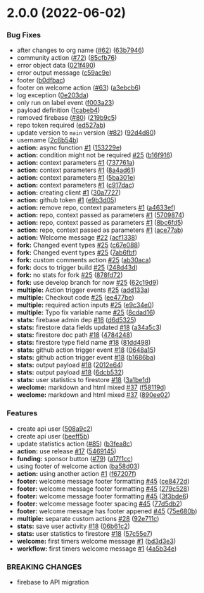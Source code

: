 # 2.0.0 (2022-06-02)


### Bug Fixes

* after changes to org name ([#62](https://github.com/EddieJaoudeCommunity/gh-action-community/issues/62)) ([63b7946](https://github.com/EddieJaoudeCommunity/gh-action-community/commit/63b7946f848fdab491ec9baffffe515dfa1824e2))
* community action ([#72](https://github.com/EddieJaoudeCommunity/gh-action-community/issues/72)) ([85cfb76](https://github.com/EddieJaoudeCommunity/gh-action-community/commit/85cfb76b8ddcdb079c5ddb9c2edeb6b61173ac8e))
* error object data ([021f490](https://github.com/EddieJaoudeCommunity/gh-action-community/commit/021f490db61a203bb961033b431a8d90fbeee1d4))
* error output message ([c59ac9e](https://github.com/EddieJaoudeCommunity/gh-action-community/commit/c59ac9ef6691ed74b6e162dda56e3317ff60c5fb))
* footer ([b0dfbac](https://github.com/EddieJaoudeCommunity/gh-action-community/commit/b0dfbac1c3b52846772089ef97c1d69f2123d992))
* footer on welcome action ([#63](https://github.com/EddieJaoudeCommunity/gh-action-community/issues/63)) ([a3ebcb6](https://github.com/EddieJaoudeCommunity/gh-action-community/commit/a3ebcb642298b9aa9615d44bc8ae2786245ae633))
* log exception ([0e203da](https://github.com/EddieJaoudeCommunity/gh-action-community/commit/0e203da76571dcff64e85c2b10a42187faae624b))
* only run on label event ([f003a23](https://github.com/EddieJaoudeCommunity/gh-action-community/commit/f003a23e89b0d69bd1e8df68fe4c34844b977263))
* payload definition ([1cabeb4](https://github.com/EddieJaoudeCommunity/gh-action-community/commit/1cabeb43415817532e09f56f4fa59f06f5543cb1))
* removed firebase ([#80](https://github.com/EddieJaoudeCommunity/gh-action-community/issues/80)) ([219b9c5](https://github.com/EddieJaoudeCommunity/gh-action-community/commit/219b9c5c2f6b7ba11b5ddeb27d8dda1881812fe7))
* repo token required ([ed527ab](https://github.com/EddieJaoudeCommunity/gh-action-community/commit/ed527ab1fade853d1b3b74c9b361faadfc77a4c0))
* update version to `main` version ([#82](https://github.com/EddieJaoudeCommunity/gh-action-community/issues/82)) ([92d4d80](https://github.com/EddieJaoudeCommunity/gh-action-community/commit/92d4d80e6e42b2dac72e7c4c5102dc8a47ab019b))
* username ([2c6b54b](https://github.com/EddieJaoudeCommunity/gh-action-community/commit/2c6b54bc969b4ce90c6c517a79eca3d5066d6fea))
* **action:** async function [#1](https://github.com/EddieJaoudeCommunity/gh-action-community/issues/1) ([153229e](https://github.com/EddieJaoudeCommunity/gh-action-community/commit/153229e11325ac6874822847445d00f4a39781f4))
* **action:** condition might not be required [#25](https://github.com/EddieJaoudeCommunity/gh-action-community/issues/25) ([b16f916](https://github.com/EddieJaoudeCommunity/gh-action-community/commit/b16f9166d64a6bd01502a30e4a995d383dd34980))
* **action:** context parameters [#1](https://github.com/EddieJaoudeCommunity/gh-action-community/issues/1) ([737761a](https://github.com/EddieJaoudeCommunity/gh-action-community/commit/737761afe6c26f9f20cfd9cbce5d64472ad9a1c4))
* **action:** context parameters [#1](https://github.com/EddieJaoudeCommunity/gh-action-community/issues/1) ([8a4ad61](https://github.com/EddieJaoudeCommunity/gh-action-community/commit/8a4ad61145716db76dc88d87ebeac2e3bc50644b))
* **action:** context parameters [#1](https://github.com/EddieJaoudeCommunity/gh-action-community/issues/1) ([5ba301e](https://github.com/EddieJaoudeCommunity/gh-action-community/commit/5ba301ec5c7d88c7d8aa892e63ae38c5e8826d79))
* **action:** context parameters [#1](https://github.com/EddieJaoudeCommunity/gh-action-community/issues/1) ([c917dac](https://github.com/EddieJaoudeCommunity/gh-action-community/commit/c917dac07cab67ceda21a66d281c238951832d2c))
* **action:** creating client [#1](https://github.com/EddieJaoudeCommunity/gh-action-community/issues/1) ([30a7727](https://github.com/EddieJaoudeCommunity/gh-action-community/commit/30a7727d515d4812b3d500bc7e62e15dba06e13b))
* **action:** github token [#1](https://github.com/EddieJaoudeCommunity/gh-action-community/issues/1) ([e9b3d05](https://github.com/EddieJaoudeCommunity/gh-action-community/commit/e9b3d05609f6dbe7546515de02613b9a7e6f8470))
* **action:** remove repo, context parameters [#1](https://github.com/EddieJaoudeCommunity/gh-action-community/issues/1) ([a4633ef](https://github.com/EddieJaoudeCommunity/gh-action-community/commit/a4633efcd4330307371369320c9c4c8bf7c0599a))
* **action:** repo, context passed as parameters [#1](https://github.com/EddieJaoudeCommunity/gh-action-community/issues/1) ([5709874](https://github.com/EddieJaoudeCommunity/gh-action-community/commit/570987464ae993a454d29f9c35b3adad4fd7b57f))
* **action:** repo, context passed as parameters [#1](https://github.com/EddieJaoudeCommunity/gh-action-community/issues/1) ([8bc6fd5](https://github.com/EddieJaoudeCommunity/gh-action-community/commit/8bc6fd5774bd4917122b9b3ac73c6232c410be13))
* **action:** repo, context passed as parameters [#1](https://github.com/EddieJaoudeCommunity/gh-action-community/issues/1) ([ace77ab](https://github.com/EddieJaoudeCommunity/gh-action-community/commit/ace77abf553fc140fc4a2938f824e797ce681013))
* **action:** Welcome message [#22](https://github.com/EddieJaoudeCommunity/gh-action-community/issues/22) ([acf1338](https://github.com/EddieJaoudeCommunity/gh-action-community/commit/acf1338719f011ce54327d21e8e385e13f8b4549))
* **fork:** Changed event types [#25](https://github.com/EddieJaoudeCommunity/gh-action-community/issues/25) ([c67e088](https://github.com/EddieJaoudeCommunity/gh-action-community/commit/c67e08809623119b37eceb0ae72a27062c39d9c7))
* **fork:** Changed event types [#25](https://github.com/EddieJaoudeCommunity/gh-action-community/issues/25) ([7ab6fbf](https://github.com/EddieJaoudeCommunity/gh-action-community/commit/7ab6fbf890b5b35b10598bec7a8402f386d156a7))
* **fork:** custom comments action [#25](https://github.com/EddieJaoudeCommunity/gh-action-community/issues/25) ([ab30aca](https://github.com/EddieJaoudeCommunity/gh-action-community/commit/ab30aca763dc089291bfcb0ba312a7453c8e319e))
* **fork:** docs to trigger build [#25](https://github.com/EddieJaoudeCommunity/gh-action-community/issues/25) ([248d43d](https://github.com/EddieJaoudeCommunity/gh-action-community/commit/248d43d1192ddae5926d47992a88ecf0a228f0d2))
* **fork:** no stats for fork [#25](https://github.com/EddieJaoudeCommunity/gh-action-community/issues/25) ([878fd72](https://github.com/EddieJaoudeCommunity/gh-action-community/commit/878fd72eba9ca63d2b3e91b08c20e8da7f769db3))
* **fork:** use develop branch for now [#25](https://github.com/EddieJaoudeCommunity/gh-action-community/issues/25) ([62c19d9](https://github.com/EddieJaoudeCommunity/gh-action-community/commit/62c19d931f21174c19b334ea7b9880a543ff1197))
* **multiple:** Action trigger events [#25](https://github.com/EddieJaoudeCommunity/gh-action-community/issues/25) ([add133a](https://github.com/EddieJaoudeCommunity/gh-action-community/commit/add133a3a0fd0242416da2b828ee453f802115d6))
* **multiple:** Checkout code [#25](https://github.com/EddieJaoudeCommunity/gh-action-community/issues/25) ([ee477be](https://github.com/EddieJaoudeCommunity/gh-action-community/commit/ee477bef6d1348f3b35b90d911536813b73c81bc))
* **multiple:** required action inputs [#25](https://github.com/EddieJaoudeCommunity/gh-action-community/issues/25) ([e9c34e0](https://github.com/EddieJaoudeCommunity/gh-action-community/commit/e9c34e0be25f6d2bde8f9413015b49de029894c1))
* **multiple:** Typo fix variable name [#25](https://github.com/EddieJaoudeCommunity/gh-action-community/issues/25) ([8cdad16](https://github.com/EddieJaoudeCommunity/gh-action-community/commit/8cdad166dbdc98852bec0a3c4df4186e5f6a0b01))
* **stats:** firebase admin dep [#18](https://github.com/EddieJaoudeCommunity/gh-action-community/issues/18) ([d6d5325](https://github.com/EddieJaoudeCommunity/gh-action-community/commit/d6d532545b6c0219b86077b8612f8df58f6695c5))
* **stats:** firestore data fields updated [#18](https://github.com/EddieJaoudeCommunity/gh-action-community/issues/18) ([a34a5c3](https://github.com/EddieJaoudeCommunity/gh-action-community/commit/a34a5c3b503ca69e2edaadb91b8822113b29f9ed))
* **stats:** firestore doc path [#18](https://github.com/EddieJaoudeCommunity/gh-action-community/issues/18) ([4784248](https://github.com/EddieJaoudeCommunity/gh-action-community/commit/4784248bf26e6538ff77167471bb1abc67fa03d3))
* **stats:** firestore type field name [#18](https://github.com/EddieJaoudeCommunity/gh-action-community/issues/18) ([81dd498](https://github.com/EddieJaoudeCommunity/gh-action-community/commit/81dd4989a1715f421db680b550c0843f29f8629b))
* **stats:** github action trigger event [#18](https://github.com/EddieJaoudeCommunity/gh-action-community/issues/18) ([0648a15](https://github.com/EddieJaoudeCommunity/gh-action-community/commit/0648a154d2b6a0672040c6e6f7e4b63ae8f42474))
* **stats:** github action trigger event [#18](https://github.com/EddieJaoudeCommunity/gh-action-community/issues/18) ([b1686ba](https://github.com/EddieJaoudeCommunity/gh-action-community/commit/b1686ba580d9381f7697e9982ea9b556c1e645c4))
* **stats:** output payload [#18](https://github.com/EddieJaoudeCommunity/gh-action-community/issues/18) ([2012e64](https://github.com/EddieJaoudeCommunity/gh-action-community/commit/2012e640e3990f5f352078a0efa72023814ef3f9))
* **stats:** output payload [#18](https://github.com/EddieJaoudeCommunity/gh-action-community/issues/18) ([6dcb532](https://github.com/EddieJaoudeCommunity/gh-action-community/commit/6dcb532ac1aa8e90d3e97b5e5ccc922617c258dc))
* **stats:** user statistics to firestore [#18](https://github.com/EddieJaoudeCommunity/gh-action-community/issues/18) ([3a1be1d](https://github.com/EddieJaoudeCommunity/gh-action-community/commit/3a1be1dc2d3a737e477851eabf31b5994a14af3d))
* **weclome:** markdown and html mixed [#37](https://github.com/EddieJaoudeCommunity/gh-action-community/issues/37) ([f58119d](https://github.com/EddieJaoudeCommunity/gh-action-community/commit/f58119dee4f2b611b477c2cda6cd3ff71e3da497))
* **weclome:** markdown and html mixed [#37](https://github.com/EddieJaoudeCommunity/gh-action-community/issues/37) ([890ee02](https://github.com/EddieJaoudeCommunity/gh-action-community/commit/890ee02c4d9e819cad63dc209fd4d0e3f4efa931))


### Features

* create api user ([508a9c2](https://github.com/EddieJaoudeCommunity/gh-action-community/commit/508a9c2c850145dda11d6fc8b66ca35fe4472bee))
* create api user ([beeff5b](https://github.com/EddieJaoudeCommunity/gh-action-community/commit/beeff5b934f605a7aeef6018cd0461a5ca365da3))
* update statistics action ([#85](https://github.com/EddieJaoudeCommunity/gh-action-community/issues/85)) ([b3fea8c](https://github.com/EddieJaoudeCommunity/gh-action-community/commit/b3fea8c4f62f59b7f177b18c2153e52fbdfaf3e7))
* **action:** use release [#17](https://github.com/EddieJaoudeCommunity/gh-action-community/issues/17) ([5469145](https://github.com/EddieJaoudeCommunity/gh-action-community/commit/5469145ce213bd56ac451b6c809b1b07fa79c5fc))
* **funding:** sponsor button ([#79](https://github.com/EddieJaoudeCommunity/gh-action-community/issues/79)) ([a17f1cc](https://github.com/EddieJaoudeCommunity/gh-action-community/commit/a17f1cccc80e07348dee8b1902e3ee96024630db))
* using footer of welcome action ([ba58d03](https://github.com/EddieJaoudeCommunity/gh-action-community/commit/ba58d0307a4c721be3e7bc5d8be7e46723c47e8b))
* **action:** using another action [#1](https://github.com/EddieJaoudeCommunity/gh-action-community/issues/1) ([f67207f](https://github.com/EddieJaoudeCommunity/gh-action-community/commit/f67207f6c1262406a4abe26ba0e9ec121e994acb))
* **footer:** welcome message footer formatting [#45](https://github.com/EddieJaoudeCommunity/gh-action-community/issues/45) ([ce8472d](https://github.com/EddieJaoudeCommunity/gh-action-community/commit/ce8472da914534839adae6628f75b5b8d2aa1451))
* **footer:** welcome message footer formatting [#45](https://github.com/EddieJaoudeCommunity/gh-action-community/issues/45) ([279c528](https://github.com/EddieJaoudeCommunity/gh-action-community/commit/279c528770e68ec425ff30e0437651869290fd52))
* **footer:** welcome message footer formatting [#45](https://github.com/EddieJaoudeCommunity/gh-action-community/issues/45) ([3f3bde6](https://github.com/EddieJaoudeCommunity/gh-action-community/commit/3f3bde6fbf6d69ca4d6d0168016ed56a82ee8641))
* **footer:** welcome message footer spacing [#45](https://github.com/EddieJaoudeCommunity/gh-action-community/issues/45) ([77d5db2](https://github.com/EddieJaoudeCommunity/gh-action-community/commit/77d5db2e77f7b1ac319399358410d8667356f84f))
* **footer:** welcome message has footer appened [#45](https://github.com/EddieJaoudeCommunity/gh-action-community/issues/45) ([75e680b](https://github.com/EddieJaoudeCommunity/gh-action-community/commit/75e680bec751b504f60e3aec2ff4d64a3be1c3b2))
* **multiple:** separate custom actions [#28](https://github.com/EddieJaoudeCommunity/gh-action-community/issues/28) ([92e711c](https://github.com/EddieJaoudeCommunity/gh-action-community/commit/92e711c68fcf2722697561fc0b94c0dd2f7f298c))
* **stats:** save user activity [#18](https://github.com/EddieJaoudeCommunity/gh-action-community/issues/18) ([06b61c2](https://github.com/EddieJaoudeCommunity/gh-action-community/commit/06b61c2d80f2df2de148fbce133d774ad2c6319e))
* **stats:** user statistics to firestore [#18](https://github.com/EddieJaoudeCommunity/gh-action-community/issues/18) ([57c55e7](https://github.com/EddieJaoudeCommunity/gh-action-community/commit/57c55e735427920094b671bcd54c6e27605dc254))
* **welcome:** first timers welcome message [#1](https://github.com/EddieJaoudeCommunity/gh-action-community/issues/1) ([bd3d3e3](https://github.com/EddieJaoudeCommunity/gh-action-community/commit/bd3d3e3efb6ab4f18bbf5c7e7152deb4392e0441))
* **workflow:** first timers welcome message [#1](https://github.com/EddieJaoudeCommunity/gh-action-community/issues/1) ([4a5b34e](https://github.com/EddieJaoudeCommunity/gh-action-community/commit/4a5b34ea32f62165967291f1c72d4b087ed05883))


### BREAKING CHANGES

* firebase to API migration



